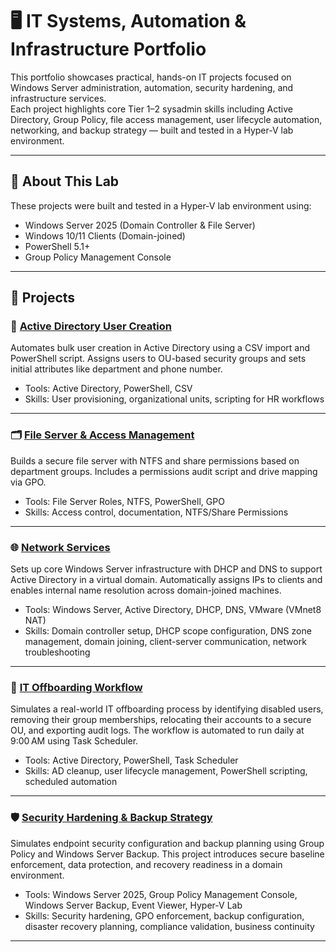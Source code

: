 # 🖥️ IT Systems, Automation & Infrastructure Portfolio

This portfolio showcases practical, hands-on IT projects focused on Windows Server administration, automation, security hardening, and infrastructure services.  
Each project highlights core Tier 1–2 sysadmin skills including Active Directory, Group Policy, file access management, user lifecycle automation, networking, and backup strategy — built and tested in a Hyper-V lab environment.

---

## 🧰 About This Lab

These projects were built and tested in a Hyper-V lab environment using:
- Windows Server 2025 (Domain Controller & File Server)
- Windows 10/11 Clients (Domain-joined)
- PowerShell 5.1+
- Group Policy Management Console

---

## 📁 Projects

### 👥 [Active Directory User Creation](./Account-Creation)
Automates bulk user creation in Active Directory using a CSV import and PowerShell script. Assigns users to OU-based security groups and sets initial attributes like department and phone number.

- Tools: Active Directory, PowerShell, CSV
- Skills: User provisioning, organizational units, scripting for HR workflows

---

### 🗂 [File Server & Access Management](./FileServer-AccessManagement)
Builds a secure file server with NTFS and share permissions based on department groups. Includes a permissions audit script and drive mapping via GPO.

- Tools: File Server Roles, NTFS, PowerShell, GPO
- Skills: Access control, documentation, NTFS/Share Permissions

---

### 🌐 [Network Services](./Network-Services)
Sets up core Windows Server infrastructure with DHCP and DNS to support Active Directory in a virtual domain. Automatically assigns IPs to clients and enables internal name resolution across domain-joined machines.

- Tools: Windows Server, Active Directory, DHCP, DNS, VMware (VMnet8 NAT)
- Skills: Domain controller setup, DHCP scope configuration, DNS zone management, domain joining, client-server communication, network troubleshooting

---

### 🚪 [IT Offboarding Workflow](./Offboarding-Workflow)
Simulates a real-world IT offboarding process by identifying disabled users, removing their group memberships, relocating their accounts to a secure OU, and exporting audit logs. The workflow is automated to run daily at 9:00 AM using Task Scheduler.

- Tools: Active Directory, PowerShell, Task Scheduler
- Skills: AD cleanup, user lifecycle management, PowerShell scripting, scheduled automation

---

### 🛡️ [ Security Hardening & Backup Strategy](./Security-Hardening)
Simulates endpoint security configuration and backup planning using Group Policy and Windows Server Backup. This project introduces secure baseline enforcement, data protection, and recovery readiness in a domain environment.

- Tools: Windows Server 2025, Group Policy Management Console, Windows Server Backup, Event Viewer, Hyper-V Lab
- Skills: Security hardening, GPO enforcement, backup configuration, disaster recovery planning, compliance validation, business continuity

---

